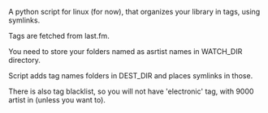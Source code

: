 A python script for linux (for now), that organizes your library in tags, using symlinks.

Tags are fetched from last.fm.

You need to store your folders named as asrtist names in WATCH_DIR directory.

Script adds tag names folders in DEST_DIR and places symlinks in those.

There is also tag blacklist, so you will not have 'electronic' tag, with 9000 artist in (unless you want to).

